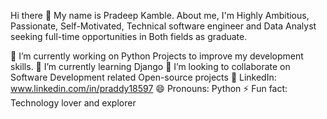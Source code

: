 Hi there 👋
My name is Pradeep Kamble. About me, I'm Highly Ambitious, Passionate, Self-Motivated, Technical software engineer and Data Analyst seeking full-time opportunities in Both fields as graduate.

🔭 I’m currently working on Python Projects to improve my development skills.
🌱 I’m currently learning Django
👯 I’m looking to collaborate on Software Development related Open-source projects
💼 LinkedIn: www.linkedin.com/in/praddy18597
😄 Pronouns: Python
⚡ Fun fact: Technology lover and explorer


